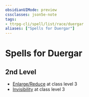 ```yaml
---
obsidianUIMode: preview
cssclasses: json5e-note
tags:
- ttrpg-cli/spell/list/race/duergar
aliases: ["Spells for Duergar"]
---
```

# Spells for Duergar

## 2nd Level

- [Enlarge/Reduce](enlarge-reduce "PHB") at class level 3
- [Invisibility](invisibility "PHB") at class level 3
